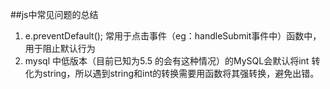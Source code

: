 ##js中常见问题的总结
1.  e.preventDefault();
	常用于点击事件（eg：handleSubmit事件中）函数中，用于阻止默认行为
2.  mysql 中低版本（目前已知为5.5 的会有这种情况）的MySQL会默认将int 转化为string，所以遇到string和int的转换需要用函数将其强转换，避免出错。